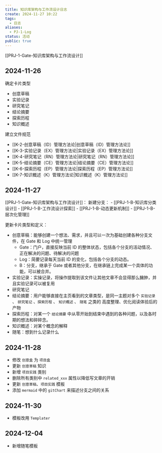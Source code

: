 ```yaml
---
title: 知识库架构与工作流设计日志
create: 2024-11-27 10:22
tags:
  - 日志
aliases:
  - PJ-1-Log
status: 活动
public: true
---
```

[[PRJ-1-Gate-知识库架构与工作流设计]]

## 2024-11-26

确定卡片类型
- 创意草稿
- 实验记录
- 研究笔记
- 结论摘要
- 探索历程
- 知识概述

建立文件规范
- [[K-2-创意草稿（ID）管理方法论|创意草稿（ID）管理方法论]]
- [[K-3-实验记录（EX）管理方法论|实验记录（EX）管理方法论]]
- [[K-4-研究笔记（RN）管理方法论|研究笔记（RN）管理方法论]]
- [[K-5-结论摘要（CE）管理方法论|结论摘要（CE）管理方法论]]
- [[K-6-探索历程（EP）管理方法论|探索历程（EP）管理方法论]]
- [[K-7-知识概述（K）管理方法论|知识概述（K）管理方法论]]

## 2024-11-27

[[PRJ-1-Gate-知识库架构与工作流设计]]：
	新建分支：
	- [[PRJ-1-B-知识库分类设计]]
	- [[PRJ-1-B-工作流设计探索]]
	- [[PRJ-1-B-动态更新机制]]
	- [[PRJ-1-B-层次化管理]]

更新卡片类型和定义：
- 创意草稿：能够创建一个想法、需求，并且可以一次为基础创建各种分支文件，在 Gate 和 Log 中统一管理
	- Gate：门户，直接反映当前 ID 的整体状态，包括各个分支的活动情况、正在解决的问题、待解决的问题
	- Log：简要记录每天当前 ID 的变化，包括各个分支的动态。
	- B：分支，继承于 Gate 或者其他分支，在继承链上完成某一个具体的功能，可以被合并。
- 实验记录：实操记录，将操作提取到该文件让其他文章不会显得那么臃肿，并且实验记录可以被复用
- 研究笔记
- 结论摘要：用户能够直接在主页看到的文章类型，是同一主题对多个 `实验记录` 、 `研究笔记` 、`探索历程` 、 `知识概述` 、 `随笔` 之类的 高度整理、优化阅读体验后的产物
- 探索历程：对某一个 `结论摘要` 中从零开始到结束中遇到的各种问题，以及各时期的想法和碎碎念。
- 知识概述：对某个概念的解释
- 随笔：想到什么记录什么

## 2024-11-28

- 修改 `创意盒` 为 `项目盒`
- 更新 `创意草稿` 知识
- 新增 `项目实践` 类别
- 删除所有类别中 `related_xxx` 属性以降低写文章的开销
- 更新 `创意草稿`、`项目实践` 模板
- 添加 `mermaid` 中的 `gitChart` 来描述分支之间的关系

## 2024-11-30

- 模板改用 `Templater`

## 2024-12-04

- 新增随笔模板